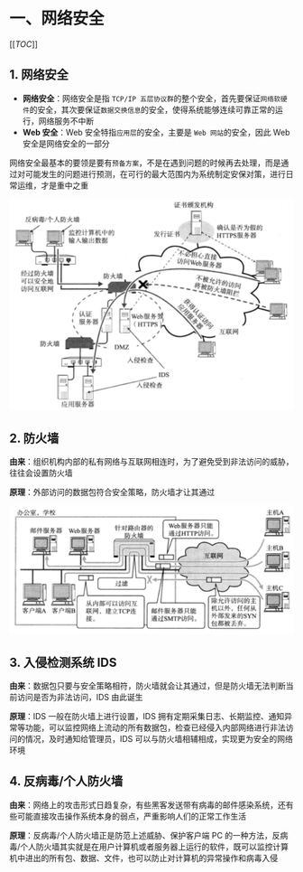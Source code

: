 # 一、网络安全

[[_TOC_]]

## 1. 网络安全

* **网络安全**：网络安全是指 `TCP/IP 五层协议群`的整个安全，首先要保证`网络软硬件`的安全，其次要保证`数据交换信息`的安全，使得系统能够连续可靠正常的运行，网络服务不中断
* **Web 安全**：Web 安全特指`应用层`的安全，主要是 `Web 网站`的安全，因此 Web 安全是网络安全的一部分

网络安全最基本的要领是要有`预备方案`，不是在遇到问题的时候再去处理，而是通过对可能发生的问题进行预测，在可行的最大范围内为系统制定安保对策，进行日常运维，才是重中之重

![网络安全构成要素](https://github.com/yuyuyuzhang/Blog/blob/master/images/%E8%AE%A1%E7%AE%97%E6%9C%BA%E7%BD%91%E7%BB%9C/%E7%BD%91%E7%BB%9C%E5%AE%89%E5%85%A8/%E7%BD%91%E7%BB%9C%E5%AE%89%E5%85%A8%E6%9E%84%E6%88%90%E8%A6%81%E7%B4%A0.png)

## 2. 防火墙

**由来**：组织机构内部的私有网络与互联网相连时，为了避免受到非法访问的威胁，往往会设置防火墙

**原理**：外部访问的数据包符合安全策略，防火墙才让其通过

![防火墙](https://github.com/yuyuyuzhang/Blog/blob/master/images/%E8%AE%A1%E7%AE%97%E6%9C%BA%E7%BD%91%E7%BB%9C/%E7%BD%91%E7%BB%9C%E5%AE%89%E5%85%A8/%E9%98%B2%E7%81%AB%E5%A2%99.png)

## 3. 入侵检测系统 IDS

**由来**：数据包只要与安全策略相符，防火墙就会让其通过，但是防火墙无法判断当前访问是否为非法访问，IDS 由此诞生

**原理**：IDS 一般在防火墙上进行设置，IDS 拥有定期采集日志、长期监控、通知异常等功能，可以监控网络上流动的所有数据包，检查已经侵入内部网络进行非法访问的情况，及时通知给管理员，IDS 可以与防火墙相辅相成，实现更为安全的网络环境

## 4. 反病毒/个人防火墙

**由来**：网络上的攻击形式日趋复杂，有些黑客发送带有病毒的邮件感染系统，还有些可能直接攻击操作系统本身的弱点，严重影响人们的正常工作生活

**原理**：反病毒/个人防火墙正是防范上述威胁、保护客户端 PC 的一种方法，反病毒/个人防火墙其实就是在用户计算机或者服务器上运行的软件，既可以监控计算机中进出的所有包、数据、文件，也可以防止对计算机的异常操作和病毒入侵
